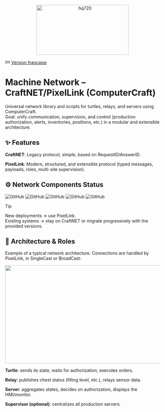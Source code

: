 <p align="center">
<img width="300" height="163" alt="hq720" src="https://github.com/user-attachments/assets/808230f7-743a-485b-88c3-7102a9066de2" />
</p>

<img width="16" height="16" alt="image" src="https://github.com/user-attachments/assets/ed9d7c93-42b9-4f00-a5ab-595a9fa1a3b3" /> [Version française](README.md)

# Machine Network – CraftNET/PixelLink (ComputerCraft)
Universal network library and scripts for turtles, relays, and servers using ComputerCraft.  
Goal: unify communication, supervision, and control (production authorization, alerts, inventories, positions, etc.) in a modular and extensible architecture.

## ✨ Features
**CraftNET**: Legacy protocol, simple, based on RequestID/AnswerID.

**PixelLink**: Modern, structured, and extensible protocol (typed messages, payloads, roles, multi-site supervision).

## ⚙️ Network Components Status

![GitHub](https://img.shields.io/badge/PixelLink-Beta_v1.0--b02-yellow)
![GitHub](https://img.shields.io/badge/CraftNET-Legacy_v1.0-lightblue)
![GitHub](https://img.shields.io/badge/Timber_server-Alpha_v4.0--a03-orange)
![GitHub](https://img.shields.io/badge/Farmer_server-Stable_v1.0-green)
![GitHub](https://img.shields.io/badge/Relay-Alpha_v2.0--a01-orange)


> [!TIP]
> New deployments → use PixelLink.  
> Existing systems → stay on CraftNET or migrate progressively with the provided versions.


## 🧱 Architecture & Roles

Example of a typical network architecture. Connections are handled by PixelLink, in SingleCast or BroadCast:

<p align="center">
<img width="1773" height="320" alt="Architecture réseau EN" src="https://github.com/user-attachments/assets/fa0f2de5-75ee-4843-a4f7-218c4fcc031a" />
</p>

**Turtle**: sends its state, waits for authorization, executes orders.

**Relay**: publishes chest status (filling level, etc.), relays sensor data.

**Server**: aggregates states, decides on authorization, displays the HMI/monitor.

**Supervisor (optional)**: centralizes all production servers.
